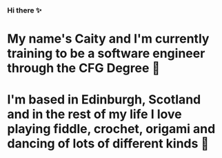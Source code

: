 ### Hi there ✨

# My name's Caity and I'm currently training to be a software engineer through the CFG Degree 🥳

# I'm based in Edinburgh, Scotland and in the rest of my life I love playing fiddle, crochet, origami and dancing of lots of different kinds 🎻

<!--
**Catreeney2/Catreeney2** is a ✨ _special_ ✨ repository because its `README.md` (this file) appears on your GitHub profile.

Here are some ideas to get you started:

- 🔭 I’m currently working on ...
- 🌱 I’m currently learning ...
- 👯 I’m looking to collaborate on ...
- 🤔 I’m looking for help with ...
- 💬 Ask me about ...
- 📫 How to reach me: ...
- 😄 Pronouns: ...
- ⚡ Fun fact: ...
-->
